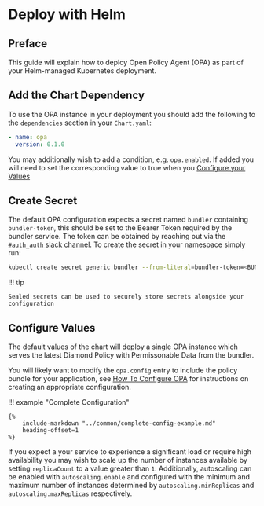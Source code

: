 # Deploy with Helm

## Preface

This guide will explain how to deploy Open Policy Agent (OPA) as part of your Helm-managed Kubernetes deployment.

## Add the Chart Dependency

To use the OPA instance in your deployment you should add the following to the `dependencies` section in your `Chart.yaml`:

```yaml
- name: opa
  version: 0.1.0
```

You may additionally wish to add a condition, e.g. `opa.enabled`. If added you will need to set the corresponding value to true when you [Configure your Values](#configure-values)

## Create Secret

The default OPA configuration expects a secret named `bundler` containing `bundler-token`, this should be set to the Bearer Token required by the bundler service. The token can be obtained by reaching out via the [`#auth_auth` slack channel](https://diamondlightsource.slack.com/archives/C03P6QB9589). To create the secret in your namespace simply run:

```bash
kubectl create secret generic bundler --from-literal=bundler-token=<BUNDLER_BEARER_TOKEN>
```

!!! tip

    Sealed secrets can be used to securely store secrets alongside your configuration

## Configure Values

The default values of the chart will deploy a single OPA instance which serves the latest Diamond Policy with Permissonable Data from the bundler.

You will likely want to modify the `opa.config` entry to include the policy bundle for your application, see [How To Configure OPA](configure-opa.md) for instructions on creating an appropriate configuration.

!!! example "Complete Configuration"

    {%
        include-markdown "../common/complete-config-example.md"
        heading-offset=1
    %}

If you expect a your service to experience a significant load or require high availability you may wish to scale up the number of instances available by setting `replicaCount` to a value greater than `1`. Additionally, autoscaling can be enabled with `autoscaling.enable` and configured with the minimum and maximum number of instances determined by `autoscaling.minReplicas` and `autoscaling.maxReplicas` respectively.
